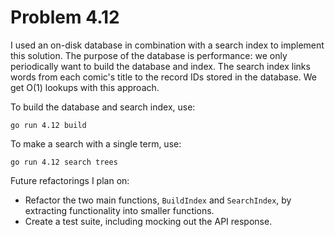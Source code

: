 # Problem 4.12

I used an on-disk database in combination with a search index to implement this solution. The purpose of the database is performance: we only periodically want to build the database and index. The search index links words from each comic's title to the record IDs stored in the database. We get O(1) lookups with this approach.

To build the database and search index, use:

```
go run 4.12 build
```

To make a search with a single term, use:

```
go run 4.12 search trees
```

Future refactorings I plan on:

* Refactor the two main functions, `BuildIndex` and `SearchIndex`, by extracting functionality into smaller functions.
* Create a test suite, including mocking out the API response.
